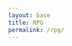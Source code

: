 ```yaml
---
layout: base
title: RPG
permalink: /rpg/
---
```


<canvas id='gameCanvas'></canvas>

<script type="module">
    import GameControl from '{{site.baseurl}}/assets/js/rpg/GameControl.js';

    // Background data
    const image_src = "{{site.baseurl}}/images/rpg/anorLondo.jpg";
    const image_data = {
        pixels: {height: 580, width: 1038}
    };
    const image = {src: image_src, data: image_data};

    // Sprite data
    const sprite_src = "{{site.baseurl}}/images/rpg/finalMario.png";
    const sprite_data = {
        SCALE_FACTOR: 10,
        STEP_FACTOR: 2000,
        ANIMATION_RATE: 50,
        pixels: {height: 304, width: 276},
        orientation: {rows: 4, columns: 6 },
        down: {row: 2, start: 0, columns: 4 },
        left: {row: 3, start: 0, columns: 4 },
        right: {row: 1, start: 0, columns: 4 },
        up: {row: 0, start: 0, columns: 4 },
    };
    const sprite = {src: sprite_src, data: sprite_data};

    // Assets for game
    //const assets = {}
    //const assets = {image: image}
    //const assets = {sprite: sprite}
    const assets = {image: image, sprite: sprite}

    // Start game engine
    GameControl.start(assets);
</script>
